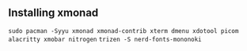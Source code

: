 ## Installing xmonad

`sudo pacman -Syyu xmonad xmonad-contrib xterm dmenu xdotool picom alacritty xmobar nitrogen`
`trizen -S nerd-fonts-mononoki`
